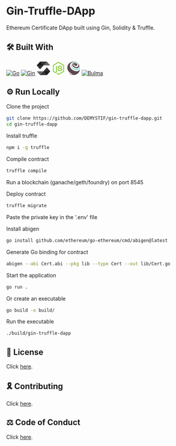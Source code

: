 # Gin-Truffle-DApp

Ethereum Certificate DApp built using Gin, Solidity & Truffle.

## 🛠 Built With

<div align="left">
<a href="https://go.dev/" target="_blank" rel="noreferrer"><img src="https://raw.githubusercontent.com/DEMYSTIF/DEMYSTIF/main/assets/icons/go.svg" width="36" height="36" alt="Go" /></a>
<a href="https://gin-gonic.com/docs/" target="_blank" rel="noreferrer"><img src="https://raw.githubusercontent.com/DEMYSTIF/DEMYSTIF/main/assets/icons/gin.svg" width="36" height="36" alt="Gin" /></a>
<a href="https://soliditylang.org/" target="_blank" rel="noreferrer"><img src="https://raw.githubusercontent.com/DEMYSTIF/DEMYSTIF/main/assets/icons/solidity.svg" width="36" height="36" alt="Solidity" /></a>
<a href="https://nodejs.org/en/" target="_blank" rel="noreferrer"><img src="https://raw.githubusercontent.com/DEMYSTIF/DEMYSTIF/main/assets/icons/nodejs.svg" width="36" height="36" alt="NodeJS" /></a>
<a href="https://trufflesuite.com" target="_blank" rel="noreferrer"><img src="https://raw.githubusercontent.com/DEMYSTIF/DEMYSTIF/main/assets/icons/truffle.svg" width="36" height="36" alt="Truffle" /></a>
<a href="https://bulma.io/" target="_blank" rel="noreferrer"><img src="https://raw.githubusercontent.com/DEMYSTIF/DEMYSTIF/main/assets/icons/bulma.svg" width="36" height="36" alt="Bulma" /></a>
</div>

## ⚙️ Run Locally

Clone the project

```bash
git clone https://github.com/DEMYSTIF/gin-truffle-dapp.git
cd gin-truffle-dapp
```

Install truffle

```bash
npm i -g truffle
```

Compile contract

```bash
truffle compile
```

Run a blockchain (ganache/geth/foundry) on port 8545

Deploy contract

```bash
truffle migrate
```

Paste the private key in the '.env' file

Install abigen

```bash
go install github.com/ethereum/go-ethereum/cmd/abigen@latest
```

Generate Go binding for contract

```bash
abigen --abi Cert.abi --pkg lib --type Cert --out lib/Cert.go
```

Start the application

```bash
go run .
```

Or create an executable

```bash
go build -o build/
```

Run the executable

```bash
./build/gin-truffle-dapp
```

## 📜 License

Click [here](./LICENSE.txt).

## 🎗️ Contributing

Click [here](./CONTRIBUTING.md).

## ⚖️ Code of Conduct

Click [here](./CODE_OF_CONDUCT.md).
